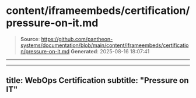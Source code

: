 # content/iframeembeds/certification/pressure-on-it.md

> **Source**: https://github.com/pantheon-systems/documentation/blob/main/content/iframeembeds/certification/pressure-on-it.md
> **Generated**: 2025-08-16 18:07:41

---

---
title: WebOps Certification
subtitle: "Pressure on IT"
---

<Partial file="certification-guide/pressure-on-it.md" />
